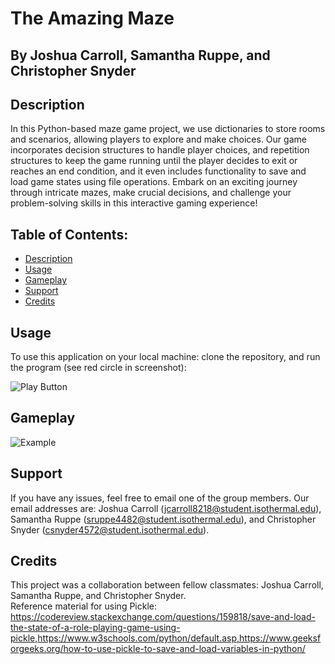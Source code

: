 # The Amazing Maze

## By Joshua Carroll, Samantha Ruppe, and Christopher Snyder

## Description

In this Python-based maze game project, we use dictionaries to store rooms and scenarios, allowing players to explore and make choices. Our game incorporates decision structures to handle player choices, and repetition structures to keep the game running until the player decides to exit or reaches an end condition, and it even includes functionality to save and load game states using file operations. Embark on an exciting journey through intricate mazes, make crucial decisions, and challenge your problem-solving skills in this interactive gaming experience!

## Table of Contents:
* [Description](#description)
* [Usage](#usage)
* [Gameplay](#gameplay)
* [Support](#support)
* [Credits](#credits)

## Usage

To use this application on your local machine: clone the repository, and run the program (see red circle in screenshot):

![Play Button](https://github.com/csnyder94ICC/the-amazing-maze/assets/143426001/042c943b-3528-4060-8c4c-10ac88435eb4)

## Gameplay

![Example](https://github.com/csnyder94ICC/the-amazing-maze/assets/143426001/15e32281-54e8-40d5-bc3c-4d35d3c58285)

## Support

If you have any issues, feel free to email one of the group members.  Our email addresses are: Joshua Carroll (jcarroll8218@student.isothermal.edu), Samantha Ruppe (sruppe4482@student.isothermal.edu), and Christopher Snyder (csnyder4572@student.isothermal.edu). 

## Credits

This project was a collaboration between fellow classmates: Joshua Carroll, Samantha Ruppe, and Christopher Snyder.  
Reference material for using Pickle: https://codereview.stackexchange.com/questions/159818/save-and-load-the-state-of-a-role-playing-game-using-pickle,https://www.w3schools.com/python/default.asp,https://www.geeksforgeeks.org/how-to-use-pickle-to-save-and-load-variables-in-python/


